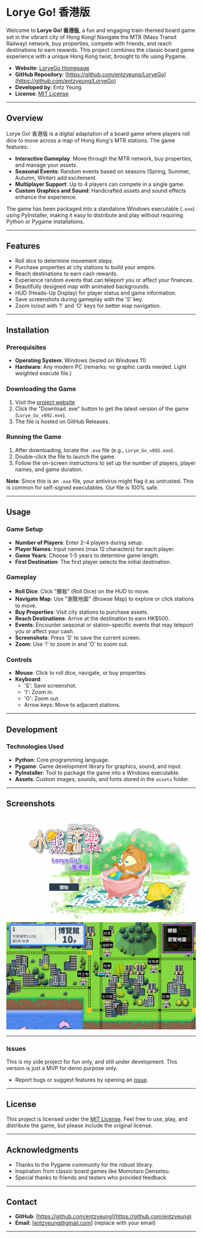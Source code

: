 # Lorye Go! 香港版

Welcome to **Lorye Go! 香港版**, a fun and engaging train-themed board game set in the vibrant city of Hong Kong! Navigate the MTR (Mass Transit Railway) network, buy properties, compete with friends, and reach destinations to earn rewards. This project combines the classic board game experience with a unique Hong Kong twist, brought to life using Pygame.

- **Website**: [LoryeGo Homepage](https://entzyeung.github.io/LoryeGo)
- **GitHub Repository**: [https://github.com/entzyeung/LoryeGo](https://github.com/entzyeung/LoryeGo)
- **Developed by**: Entz Yeung
- **License**: [MIT License](#license)

---

## Overview

Lorye Go! 香港版 is a digital adaptation of a board game where players roll dice to move across a map of Hong Kong's MTR stations. The game features:
- **Interactive Gameplay**: Move through the MTR network, buy properties, and manage your assets.
- **Seasonal Events**: Random events based on seasons (Spring, Summer, Autumn, Winter) add excitement.
- **Multiplayer Support**: Up to 4 players can compete in a single game.
- **Custom Graphics and Sound**: Handcrafted assets and sound effects enhance the experience.

The game has been packaged into a standalone Windows executable (`.exe`) using PyInstaller, making it easy to distribute and play without requiring Python or Pygame installations.

---

## Features
- Roll dice to determine movement steps.
- Purchase properties at city stations to build your empire.
- Reach destinations to earn cash rewards.
- Experience random events that can teleport you or affect your finances.
- Beautifully designed map with animated backgrounds.
- HUD (Heads-Up Display) for player status and game information.
- Save screenshots during gameplay with the 'S' key.
- Zoom in/out with 'I' and 'O' keys for better map navigation.

---

## Installation

### Prerequisites
- **Operating System**: Windows (tested on Windows 11)
- **Hardware**: Any modern PC (remarks: no graphic cards needed. Light weighted execute file.)

### Downloading the Game
1. Visit the [project website](https://entzyeung.github.io/LoryeGo/)
2. Click the "Download .exe" button to get the latest version of the game (`Lorye_Go_v092.exe`).
3. The file is hosted on GitHub Releases.

### Running the Game
1. After downloading, locate the `.exe` file (e.g., `Lorye_Go_v092.exe`).
2. Double-click the file to launch the game.
3. Follow the on-screen instructions to set up the number of players, player names, and game duration.

**Note**: Since this is an `.exe` file, your antivirus might flag it as untrusted. This is common for self-signed executables. Our file is 100% safe.


---

## Usage

### Game Setup
- **Number of Players**: Enter 2-4 players during setup.
- **Player Names**: Input names (max 12 characters) for each player.
- **Game Years**: Choose 1-5 years to determine game length.
- **First Destination**: The first player selects the initial destination.

### Gameplay
- **Roll Dice**: Click "擲骰" (Roll Dice) on the HUD to move.
- **Navigate Map**: Use "瀏覽地圖" (Browse Map) to explore or click stations to move.
- **Buy Properties**: Visit city stations to purchase assets.
- **Reach Destinations**: Arrive at the destination to earn HK$500.
- **Events**: Encounter seasonal or station-specific events that may teleport you or affect your cash.
- **Screenshots**: Press 'S' to save the current screen.
- **Zoom**: Use 'I' to zoom in and 'O' to zoom out.

### Controls
- **Mouse**: Click to roll dice, navigate, or buy properties.
- **Keyboard**:
  - 'S': Save screenshot.
  - 'I': Zoom in.
  - 'O': Zoom out.
  - Arrow keys: Move to adjacent stations.

---

## Development

### Technologies Used
- **Python**: Core programming language.
- **Pygame**: Game development library for graphics, sound, and input.
- **PyInstaller**: Tool to package the game into a Windows executable.
- **Assets**: Custom images, sounds, and fonts stored in the `assets` folder.

---

## Screenshots
![Game Cover](win/screenshots/Lorye_G0_Hong_Kong.png)
![Gameplay Screenshot](win/screenshots/window_screenshot_20250315_071518.jpg)

---


### Issues
This is my side project for fun only, and still under development. This version is just a MVP for demo purpose only. 

- Report bugs or suggest features by opening an [issue](https://github.com/entzyeung/LoryeGo/issues).

---

## License

This project is licensed under the [MIT License](LICENSE). Feel free to use, play, and distribute the game, but please include the original license.

---

## Acknowledgments
- Thanks to the Pygame community for the robust library.
- Inspiration from classic board games like Momotaro Densetsu.
- Special thanks to friends and testers who provided feedback.

---

## Contact
- **GitHub**: [https://github.com/entzyeung](https://github.com/entzyeung)
- **Email**: [entzyeung@gmail.com] (replace with your email)

---